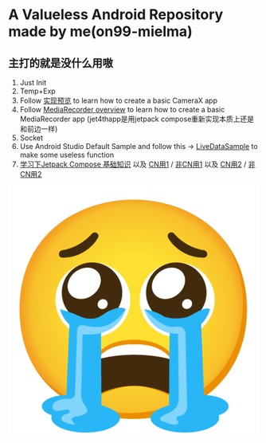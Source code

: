 # A Valueless Android Repository made by me(on99-mielma)  
## 主打的就是没什么用嗷  

1. Just Init
2. Temp+Exp
3. Follow [实现预览](https://developer.android.google.cn/training/camerax/preview#kotlin) to learn how to create a basic CameraX app
4. Follow [MediaRecorder overview](https://developer.android.google.cn/guide/topics/media/mediarecorder?hl=en) to learn how to create a basic MediaRecorder app  (jet4thapp是用jetpack compose重新实现本质上还是和前边一样)
5. Socket
6. Use Android Studio Default Sample and follow this -> [LiveDataSample](https://github.com/android/architecture-components-samples/tree/main/LiveDataSample) to make some useless function  
7. [学习下Jetpack Compose 基础知识](https://developer.android.google.cn/codelabs/jetpack-compose-basics?hl=zh-cn#0) 以及 [CN用1](https://www.bilibili.com/video/BV1tS4y177zK/) / [非CN用1](https://youtu.be/SLZPgdek18o) 以及 [CN用2](https://www.bilibili.com/video/BV1o94y1Q77g) / [非CN用2](https://youtu.be/XuZvHKwD_iM)  

![ME](/uwu2ndapp/src/main/res/drawable/diy001.png)